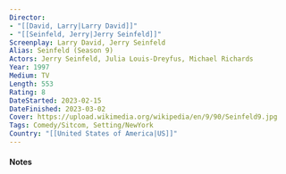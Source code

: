 ```yaml
---
Director: 
- "[[David, Larry|Larry David]]"
- "[[Seinfeld, Jerry|Jerry Seinfeld]]"
Screenplay: Larry David, Jerry Seinfeld
Alias: Seinfeld (Season 9)
Actors: Jerry Seinfeld, Julia Louis-Dreyfus, Michael Richards
Year: 1997
Medium: TV
Length: 553
Rating: 8
DateStarted: 2023-02-15
DateFinished: 2023-03-02
Cover: https://upload.wikimedia.org/wikipedia/en/9/90/Seinfeld9.jpg
Tags: Comedy/Sitcom, Setting/NewYork  
Country: "[[United States of America|US]]"
---
```

#### Notes
